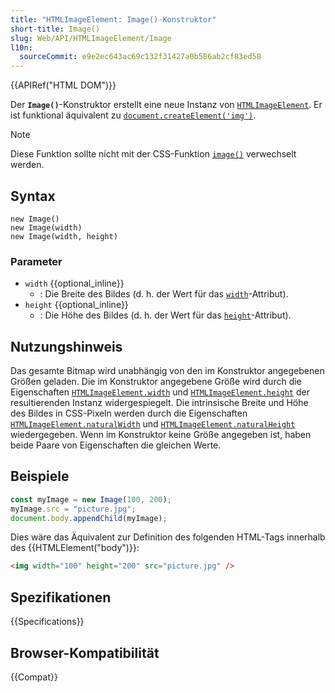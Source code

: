 ```yaml
---
title: "HTMLImageElement: Image()-Konstruktor"
short-title: Image()
slug: Web/API/HTMLImageElement/Image
l10n:
  sourceCommit: e9e2ec643ac69c132f31427a0b586ab2cf83ed58
---
```


{{APIRef("HTML DOM")}}

Der **`Image()`**-Konstruktor erstellt eine neue Instanz von [`HTMLImageElement`](/de/docs/Web/API/HTMLImageElement). Er ist funktional
äquivalent zu [`document.createElement('img')`](/de/docs/Web/API/Document/createElement).

> [!NOTE]
> Diese Funktion sollte nicht mit der CSS-Funktion [`image()`](/de/docs/Web/CSS/image/image) verwechselt werden.

## Syntax

```js-nolint
new Image()
new Image(width)
new Image(width, height)
```

### Parameter

- `width` {{optional_inline}}
  - : Die Breite des Bildes (d. h. der Wert für das [`width`](/de/docs/Web/HTML/Element/img#width)-Attribut).
- `height` {{optional_inline}}
  - : Die Höhe des Bildes (d. h. der Wert für das [`height`](/de/docs/Web/HTML/Element/img#height)-Attribut).

## Nutzungshinweis

Das gesamte Bitmap wird unabhängig von den im Konstruktor angegebenen Größen geladen. Die im Konstruktor angegebene Größe wird durch die Eigenschaften [`HTMLImageElement.width`](/de/docs/Web/API/HTMLImageElement/width) und [`HTMLImageElement.height`](/de/docs/Web/API/HTMLImageElement/height) der resultierenden Instanz widergespiegelt. Die intrinsische Breite und Höhe des Bildes in CSS-Pixeln werden durch die Eigenschaften [`HTMLImageElement.naturalWidth`](/de/docs/Web/API/HTMLImageElement/naturalWidth) und [`HTMLImageElement.naturalHeight`](/de/docs/Web/API/HTMLImageElement/naturalHeight) wiedergegeben. Wenn im Konstruktor keine Größe angegeben ist, haben beide Paare von Eigenschaften die gleichen Werte.

## Beispiele

```js
const myImage = new Image(100, 200);
myImage.src = "picture.jpg";
document.body.appendChild(myImage);
```

Dies wäre das Äquivalent zur Definition des folgenden HTML-Tags innerhalb des {{HTMLElement("body")}}:

```html
<img width="100" height="200" src="picture.jpg" />
```

## Spezifikationen

{{Specifications}}

## Browser-Kompatibilität

{{Compat}}
